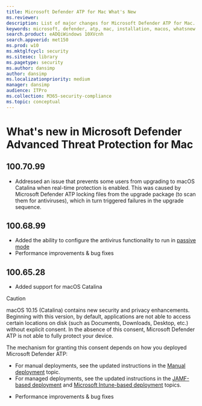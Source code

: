 ```yaml
---
title: Microsoft Defender ATP for Mac What's New
ms.reviewer: 
description: List of major changes for Microsoft Defender ATP for Mac.
keywords: microsoft, defender, atp, mac, installation, macos, whatsnew
search.product: eADQiWindows 10XVcnh
search.appverid: met150
ms.prod: w10
ms.mktglfcycl: security
ms.sitesec: library
ms.pagetype: security
ms.author: dansimp
author: dansimp
ms.localizationpriority: medium
manager: dansimp
audience: ITPro
ms.collection: M365-security-compliance 
ms.topic: conceptual
---
```


# What's new in Microsoft Defender Advanced Threat Protection for Mac

## 100.70.99

- Addressed an issue that prevents some users from upgrading to macOS Catalina when real-time protection is enabled. This was caused by Microsoft Defender ATP locking files from the upgrade package (to scan them for antiviruses), which in turn triggered failures in the upgrade sequence.

## 100.68.99

- Added the ability to configure the antivirus functionality to run in [passive mode](microsoft-defender-atp-mac-preferences.md#enable--disable-passive-mode)
- Performance improvements & bug fixes

## 100.65.28

- Added support for macOS Catalina

> [!CAUTION]
> macOS 10.15 (Catalina) contains new security and privacy enhancements. Beginning with this version, by default, applications are not able to access certain locations on disk (such as Documents, Downloads, Desktop, etc.) without explicit consent. In the absence of this consent, Microsoft Defender ATP is not able to fully protect your device.
>
> The mechanism for granting this consent depends on how you deployed Microsoft Defender ATP:
>
> - For manual deployments, see the updated instructions in the [Manual deployment](microsoft-defender-atp-mac-install-manually.md#how-to-allow-full-disk-access) topic.
> - For managed deployments, see the updated instructions in the [JAMF-based deployment](microsoft-defender-atp-mac-install-with-jamf.md#privacy-preferences-policy-control) and [Microsoft Intune-based deployment](microsoft-defender-atp-mac-install-with-intune.md#create-system-configuration-profiles) topics.

- Performance improvements & bug fixes
